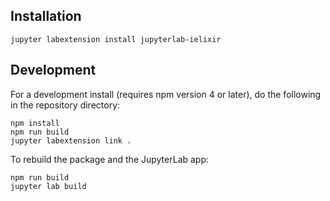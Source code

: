 ## Installation

```
jupyter labextension install jupyterlab-ielixir
```

## Development

For a development install (requires npm version 4 or later), do the following in the repository directory:

```
npm install
npm run build
jupyter labextension link .
```

To rebuild the package and the JupyterLab app:

```
npm run build
jupyter lab build
```
